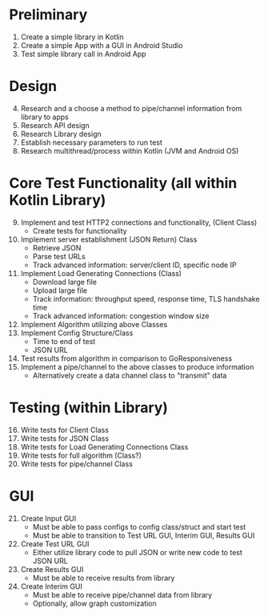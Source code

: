 # Preliminary
1. Create a simple library in Kotlin
2. Create a simple App with a GUI in Android Studio
3. Test simple library call in Android App

# Design
4. Research and a choose a method to pipe/channel information from library to apps
5. Research API design
6. Research Library design
7. Establish necessary parameters to run test
8. Research multithread/process within Kotlin (JVM and Android OS)

# Core Test Functionality (all within Kotlin Library)
9. Implement and test HTTP2 connections and functionality, (Client Class)
   - Create tests for functionality
10. Implement server establishment (JSON Return) Class
    - Retrieve JSON
    - Parse test URLs
    - Track advanced information: server/client ID, specific node IP
11. Implement Load Generating Connections (Class)
    - Download large file
    - Upload large file
    - Track information: throughput speed, response time, TLS handshake time
    - Track advanced information: congestion window size
12. Implement Algorithm utilizing above Classes
13. Implement Config Structure/Class
    - Time to end of test
    - JSON URL
14. Test results from algorithm in comparison to GoResponsiveness
15. Implement a pipe/channel to the above classes to produce information
    - Alternatively create a data channel class to "transmit" data

# Testing (within Library)
16. Write tests for Client Class
17. Write tests for JSON Class
18. Write tests for Load Generating Connections Class
19. Write tests for full algorithm (Class?)
20. Write tests for pipe/channel Class

# GUI
21. Create Input GUI
    - Must be able to pass configs to config class/struct and start test
    - Must be able to transition to Test URL GUI, Interim GUI, Results GUI
22. Create Test URL GUI
    - Either utilize library code to pull JSON or write new code to test JSON URL
23. Create Results GUI
    - Must be able to receive results from library
24. Create Interim GUI
    - Must be able to receive pipe/channel data from library
    - Optionally, allow graph customization